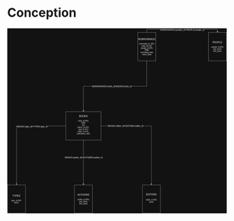 # Conception 

![Database scheme2.drawio (2).png](https://github.com/leocrabe225/cobol_practice_library/blob/documentation/Database%20scheme2.drawio%20(2).png)


